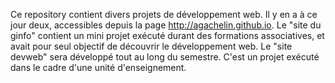 Ce repository contient divers projets de développement web.
Il y en a à ce jour deux, accessibles depuis la page http://agachelin.github.io.
Le "site du ginfo" contient un mini projet exécuté durant des formations associatives, et avait pour seul objectif de découvrir le développement web.
Le "site devweb" sera développé tout au long du semestre. C'est un projet exécuté dans le cadre d'une unité d'enseignement.